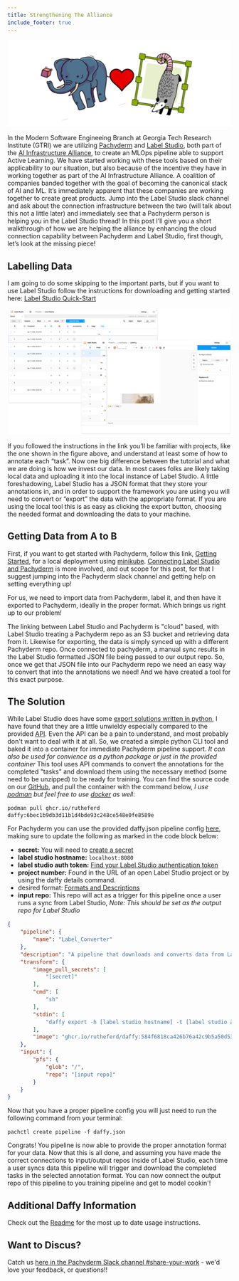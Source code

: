```yaml
---
title: Strengthening The Alliance
include_footer: true
---
```


![](/blog/strengthen_alliance_assets/Intro_Image.png)

In the Modern Software Engineeing Branch at Georgia Tech Research Institute (GTRI) we are utilizing [Pachyderm](https://www.pachyderm.com) and [Label Studio](https://labelstud.io), both part of the [AI Infrastructure Alliance](https://ai-infrastructure.org), to create an MLOps pipeline able to support Active Learning. 
We have started working with these tools based on their applicability to our situation, but also because of the incentive they have in working together as part of the AI Infrastructure Alliance. 
A coalition of companies banded together with the goal of becoming the canonical stack of AI and ML.
It’s immediately apparent that these companies are working together to create great products.
Jump into the Label Studio slack channel and ask about the connection infrastructure between the two (will talk about this not a little later) and immediately see that a Pachyderm person is helping you in the Label Studio thread! 
In this post I’ll give you a short walkthrough of how we are helping the alliance by enhancing the cloud connection capability between Pachyderm and Label Studio, first though, let’s look at the missing piece!

## Labelling Data
I am going to do some skipping to the important parts, but if you want to use Label Studio follow the instructions for downloading and getting started here: [Label Studio Quick-Start](https://labelstud.io/guide/index.html#Quick-start)

![](/blog/strengthen_alliance_assets/Label_Studio_Interface.png)

If you followed the instructions in the link you’ll be familiar with projects, like the one shown in the figure above, and understand at least some of how to annotate each “task”.
Now one big difference between the tutorial and what we are doing is how we invest our data. 
In most cases folks are likely taking local data and uploading it into the local instance of Label Studio.
A little foreshadowing, Label Studio has a JSON format that they store your annotations in, and in order to support the framework you are using you will need to convert or “export” the data with the appropriate format. 
If you are using the local tool this is as easy as clicking the export button, choosing the needed format and downloading the data to your machine.

## Getting Data from A to B

First, if you want to get started with Pachyderm, follow this link, [Getting Started](https://docs.pachyderm.com/latest/getting_started/), for a local deployment using [minikube](https://minikube.sigs.k8s.io/docs/). [Connecting Label Studio and Pachyderm](https://github.com/pachyderm/examples/tree/master/label-studio) is more involved, and out scope for this post, for that I suggest jumping into the Pachyderm slack channel and getting help on setting everything up!

For us, we need to import data from Pachyderm, label it, and then have it exported to Pachyderm, ideally in the proper format. 
Which brings us right up to our problem!

The linking between Label Studio and Pachyderm is "cloud" based, with Label Studio treating a Pachyderm repo as an S3 bucket and retrieving data from it. 
Likewise for exporting, the data is simply synced up with a different Pachyderm repo. 
Once connected to pachyderm, a manual sync results in the Label Studio formatted JSON file being passed to our output repo. 
So, once we get that JSON file into our Pachyderm repo we need an easy way to convert that into the annotations we need!
And we have created a tool for this exact purpose.

## The Solution

While Label Studio does have some [export solutions written in python](https://github.com/heartexlabs/label-studio-converter), I have found that they are a little unwieldy especially compared to the provided [API](https://labelstud.io/api). 
Even the API can be a pain to understand, and most probably don't want to deal with it at all.
So, we created a simple python CLI tool and baked it into a container for immediate Pachyderm pipeline support. _It can also be used for convience as a python package or just in the provided container_
This tool uses API commands to convert the annotations for the completed "tasks" and download them using the necessary method (some need to be unzipped) to be ready for training. 
You can find the source code on our [GitHub](https://github.com/rutheferd/daffy), and pull the container with the command below, _I use [podman](https://podman.io) but feel free to use [docker](https://www.docker.com) as well_:

```
podman pull ghcr.io/rutheferd daffy:6bec1b9db3d11b1d4bde93c248ce548e0fe8589e
```
For Pachyderm you can use the provided daffy.json pipeline config [here](https://github.com/rutheferd/daffy/blob/develop/daffy.json), making sure to update the following as marked in the code block below: 

- **secret:** You will need to [create a secret](https://docs.pachyderm.com/latest/how-tos/advanced-data-operations/secrets/#create-a-secret) 
- **label studio hostname:** `localhost:8080`
- **label studio auth token:** [Find your Label Studio authentication token](https://labelstud.io/api#section/Authentication/Token)
- **project number:** Found in the URL of an open Label Studio project or by using the daffy details command.
- desired format: [Formats and Descriptions](https://github.com/rutheferd/daffy/blob/develop/formats.json)
- **input repo:** This repo will act as a trigger for this pipeline once a user runs a sync from Label Studio, _Note: This should be set as the output repo for Label Studio_

```json
{
    "pipeline": {
        "name": "Label_Converter"
    },
    "description": "A pipeline that downloads and converts data from Label Studio.",
    "transform": {
        "image_pull_secrets": [
            "[secret]"
        ],
        "cmd": [
            "sh"
        ],
        "stdin": [
            "daffy export -h [label studio hostname] -t [label studio auth token] -p [project number] -e [desired format] -o /pfs/out"
        ],
        "image": "ghcr.io/rutheferd/daffy:584f6818ca426b76a42c9b5a50d535db14853417"
    },
    "input": {
        "pfs": {
            "glob": "/",
            "repo": "[input repo]"
        }
    }
}
```

Now that you have a proper pipeline config you will just need to run the following command from your terminal:

```
pachctl create pipeline -f daffy.json
```

Congrats! You pipeline is now able to provide the proper annotation format for your data. Now that this is all done, and assuming you have made the correct connections to input/output repos inside of Label Studio, each time a user syncs data this pipeline will trigger and download the completed tasks in the selected annotation format. You can now connect the output repo of this pipeline to you training pipeline and get to model cookin'!

## Additional Daffy Information

Check out the [Readme](https://github.com/rutheferd/daffy/blob/develop/README.md) for the most up to date usage instructions.

## Want to Discus?

Catch us [here in the Pachyderm Slack channel #share-your-work](https://pachyderm-users.slack.com/archives/C02FFK2FD8B) - we'd love your feedback, or questions!!
